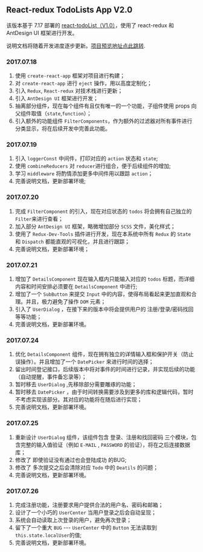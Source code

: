 ## React-redux TodoLists App V2.0
该版本基于 7.17 部署的 [react-todoList（V1.0）](https://chriswen960216.github.io/ReactTodoList/react-example/build/index.html)，使用了 react-redux 和 AntDesign UI 框架进行开发。

说明文档将随着开发进度逐步更新。[项目预览地址点此跳转](https://chriswen960216.github.io/reduxtodolist/build/index.html).

### 2017.07.18 
1. 使用 `create-react-app` 框架对项目进行构建；
2. 对 `create-react-app` 进行 `eject` 操作，用以高度定制化；
3. 引入 `Redux`, `React-redux` 对技术栈进行更新；
4. 引入 `AntDesign UI` 框架进行开发；
5. 抽离部分组件，现在每个组件有且仅有唯一的一个功能，子组件使用 props 向父组件取值（`state`,`function`）；
6. 引入额外的功能组件 `FilterComponents`，作为额外的过滤器对所有事件进行分类显示，将在后续开发中完善此功能。

### 2017.07.19 
1. 引入 `loggerConst` 中间件，打印对应的 `action` 状态和 `state`;
2. 使用 `combineReducers` 对 `reducer`进行组合，便于后续组件的增加;
3. 学习 `middleware` 将酌情添加更多中间件用以跟踪 `action`；
4. 完善说明文档，更新部署环境;

### 2017.07.20
1. 完成 `FilterComponent` 的引入，现在对应状态的 `todos` 将会拥有自己独立的 `Filter`来进行查看；
2. 加入部分 `AntDesign UI` 框架，略微增加部分 `SCSS` 文件，美化样式；
3. 使用了 `Redux-Dev-Tools` 插件进行开发，现在本系统中所有 `Redux` 的 `State` 和 `Dispatch` 都能直观的可视化，并且进行跟踪；
4. 完善说明文档，更新部署环境；

### 2017.07.21
1. 增加了 `DetailsComponent` 现在输入框内只能输入对应的 `todos` 标题，而详细内容和时间安排必须要在 `DetailsComponent` 中进行;
2. 增加了一个 `SubButton` 来提交 `Input` 中的内容，使得布局看起来更加直观和合理。并且，极力避免了操作 `DOM` 元素；
3. 引入了 `UserDialog` ，在接下来的版本中将会提供用户的 注册/登录/密码找回 等等功能；
4. 完善说明文档，更新部署环境。

### 2017.07.24
1. 优化 `DetailsComponent` 组件，现在拥有独立的详情输入框和保护开关（防止误操作）。并且增加了一个 `DatePicker` 来进行时间的选择；
2. 留出时间登记接口，后续版本中将对事件的时间进行记录，并实现后续的功能（自动提醒，事件备忘录等）；
3. 暂时移去 `UserDialog` ,先移除部分需要雕琢的功能；
4. 暂时移去 `DatePicker` ，由于时间转换需要涉及到更多的库和逻辑代码，暂时不考虑实现该部分。其对应的功能将在随后进行实现；
5. 完善说明文档，更新部署环境。

### 2017.07.25
1. 重新设计 `UserDialog` 组件，该组件包含 登录、注册和找回密码 三个模块，包含完整的输入值验证（例如 `E-MAIL` , `PASSWORD` 的验证），将在之后连接数据库；
2. 修改了 即使验证没有通过也会登陆成功 的BUG;
3. 修改了 多次提交之后会清除对应 `Todo` 中的 `Deatils` 的问题；
4. 完善说明文档，更新部署环境。

### 2017.07.26
1. 完成注册功能，注册要求用户提供合法的用户名、密码和邮箱；
2. 设计了一个小巧的 `UserCenter` 当用户登录之后会自动呈现；
3. 系统会自动读取上次登录的用户，避免再次登录；
4. 留下了一个重大 `BUG` --- `UserCenter` 中的 `Button` 无法读取到 `this.state.localUser`的值;
5. 完善说明文档，更新部署环境。